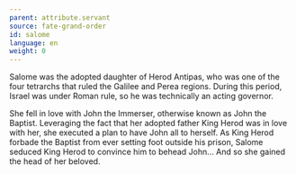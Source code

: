 ```yaml
---
parent: attribute.servant
source: fate-grand-order
id: salome
language: en
weight: 0
---
```


Salome was the adopted daughter of Herod Antipas, who was one of the four tetrarchs that ruled the Galilee and Perea regions. During this period, Israel was under Roman rule, so he was technically an acting governor.

She fell in love with John the Immerser, otherwise known as John the Baptist. Leveraging the fact that her adopted father King Herod was in love with her, she executed a plan to have John all to herself. As King Herod forbade the Baptist from ever setting foot outside his prison, Salome seduced King Herod to convince him to behead John…
And so she gained the head of her beloved.
